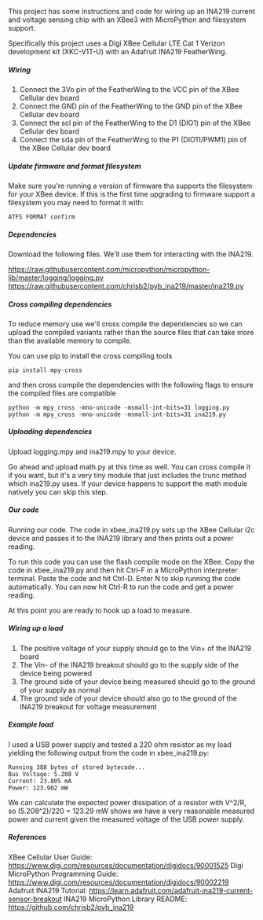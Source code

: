 This project has some instructions and code for wiring up an INA219 current
and voltage sensing chip with an XBee3 with MicroPython and filesystem support.

Specifically this project uses a Digi XBee Cellular LTE Cat 1 Verizon development
kit (XKC-V1T-U) with an Adafruit INA219 FeatherWing.

##### Wiring
1. Connect the 3Vo pin of the FeatherWing to the VCC pin of the XBee Cellular dev board
2. Connect the GND pin of the FeatherWing to the GND pin of the XBee Cellular dev board
3. Connect the scl pin of the FeatherWing to the D1 (DIO1) pin of the XBee Cellular dev board
4. Connect the sda pin of the FeatherWing to the P1 (DIO11/PWM1) pin of the XBee Cellular dev board

##### Update firmware and format filesystem

Make sure you're running a version of firmware tha supports the filesystem
for your XBee device.  If this is the first time upgrading to firmware
support a filesystem you may need to format it with:

    ATFS FORMAT confirm

##### Dependencies
Download the following files.  We'll use them for interacting with the INA219.

https://raw.githubusercontent.com/micropython/micropython-lib/master/logging/logging.py
https://raw.githubusercontent.com/chrisb2/pyb_ina219/master/ina219.py

##### Cross compiling dependencies
To reduce memory use we'll cross compile the dependencies so we can upload
the compiled variants rather than the source files that can take more than
the available memory to compile.

You can use pip to install the cross compiling tools

    pip install mpy-cross
    
and then cross compile the dependencies with the following flags to ensure
the compiled files are compatible

    python -m mpy_cross -mno-unicode -msmall-int-bits=31 logging.py
    python -m mpy_cross -mno-unicode -msmall-int-bits=31 ina219.py

##### Uploading dependencies
Upload logging.mpy and ina219.mpy to your device.

Go ahead and upload math.py at this time as well.  You can cross compile
it if you want, but it's a very tiny module that just includes the trunc
method which ina219.py uses.  If your device happens to support the
math module natively you can skip this step.

##### Our code
Running our code.  The code in xbee_ina219.py sets up the XBee Cellular i2c
device and passes it to the INA219 library and then prints out a power reading.

To run this code you can use the flash compile mode on the XBee.  Copy the code in
xbee_ina219.py and then hit Ctrl-F in a MicroPython interpreter terminal.  Paste the
code and hit Ctrl-D.  Enter N to skip running the code automatically.  You can now
hit Ctrl-R to run the code and get a power reading.

At this point you are ready to hook up a load to measure.

##### Wiring up a load
1. The positive voltage of your supply should go to the Vin+ of the INA219 board
2. The Vin- of the INA219 breakout should go to the supply side of the device being powered
3. The ground side of your device being measured should go to the ground of your supply as normal
4. The ground side of your device should also go to the ground of the INA219 breakout for voltage measurement

##### Example load
I used a USB power supply and tested a 220 ohm resistor as my load yielding
the following output from the code in xbee_ina219.py:

    Running 388 bytes of stored bytecode...
    Bus Voltage: 5.208 V
    Current: 23.805 mA
    Power: 123.902 mW

We can calculate the expected power dissipation of a resistor with V^2/R,
so (5.208^2)/220 = 123.29 mW shows we have a very reasonable measured
power and current given the measured voltage of the USB power supply.

##### References

XBee Cellular User Guide: https://www.digi.com/resources/documentation/digidocs/90001525
Digi MicroPython Programming Guide: https://www.digi.com/resources/documentation/digidocs/90002219
Adafruit INA219 Tutorial: https://learn.adafruit.com/adafruit-ina219-current-sensor-breakout
INA219 MicroPython Library README: https://github.com/chrisb2/pyb_ina219